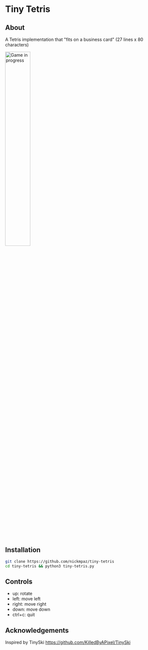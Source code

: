 # Tiny Tetris

## About

A Tetris implementation that "fits on a business card" (27 lines x 80 characters)

<img src="https://i.imgur.com/Tb5VCwb.gif" alt="Game in progress" width="40%">

## Installation

```bash
git clone https://github.com/nickmpaz/tiny-tetris
cd tiny-tetris && python3 tiny-tetris.py
```
## Controls

- up: rotate
- left: move left
- right: move right
- down: move down
- ctrl+c: quit

## Acknowledgements

Inspired by TinySki https://github.com/KilledByAPixel/TinySki
